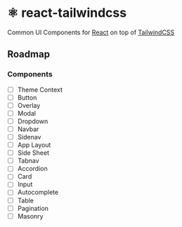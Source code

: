 # ⚛️ react-tailwindcss
Common UI Components for [React](https://reactjs.org) on top of [TailwindCSS](https://tailwindcss.com)

## Roadmap

### Components

- [ ] Theme Context
- [ ] Button
- [ ] Overlay
- [ ] Modal
- [ ] Dropdown
- [ ] Navbar
- [ ] Sidenav
- [ ] App Layout
- [ ] Side Sheet
- [ ] Tabnav
- [ ] Accordion
- [ ] Card
- [ ] Input
- [ ] Autocomplete
- [ ] Table
- [ ] Pagination
- [ ] Masonry
